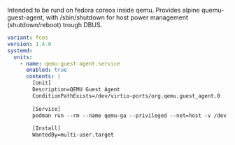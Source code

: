 Intended to be rund on fedora coreos inside qemu.
Provides alpine quemu-guest-agent, with /sbin/shutdown for host power management (shutdown/reboot) trough DBUS.

```yaml
variant: fcos
version: 1.4.0
systemd:
  units:
    - name: qemu-guest-agent.service
      enabled: true
      contents: |
        [Unit]
        Description=QEMU Guest Agent
        ConditionPathExists=/dev/virtio-ports/org.qemu.guest_agent.0
        
        [Service]
        podman run --rm --name qemu-ga --privileged --net=host -v /dev:/dev -v /etc/os-release:/etc/os-release:ro -v /var/run/dbus/system_bus_socket:/var/run/dbus/system_bus_socket ghcr.io/engelant/container-qemu-ga
        
        [Install]
        WantedBy=multi-user.target
```